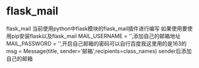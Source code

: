 # flask_mail
flask_mail
当前使用python中flask模块的flask_mail插件进行编写
如果使用要使用pip安装flask以及flask_mail
MAIL_USERNAME = '',添加自己的邮箱地址
MAIL_PASSWORD = '',开启自己邮箱的密码可以自行百度我这里用的是163的
 msg = Message(title, sender='邮箱',recipients=class_names)
 sender后添加自己的邮箱